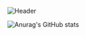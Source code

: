 ![Header](https://www.cyberstudios.io/wp-content/uploads/2016/07/Custom-Hardware-Software-Central-Coast-NSW_hires.jpg)

![Anurag's GitHub stats](https://github-readme-stats.vercel.app/api?username=garymansted&show_icons=true&theme=cobalt)



<!--
**garymansted/garymansted** is a ✨ _special_ ✨ repository because its `README.md` (this file) appears on your GitHub profile.

Here are some ideas to get you started:

- 🔭 I’m currently working on ...
- 🌱 I’m currently learning ...
- 👯 I’m looking to collaborate on ...
- 🤔 I’m looking for help with ...
- 💬 Ask me about ...
- 📫 How to reach me: ...
- 😄 Pronouns: ...
- ⚡ Fun fact: ...
-->
